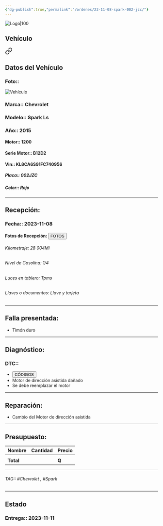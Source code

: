 ```yaml
---
{"dg-publish":true,"permalink":"/ordenes/23-11-08-spark-002-jzc/"}
---
```


![Logo|100](http://drive.google.com/uc?export=view&id=137fl3TIZ0-PU8b-Pt0bsjclwHub_u78G)

## Vehículo

<div class="transclusion internal-embed is-loaded"><a class="markdown-embed-link" href="/vehiculos/chevrolet/spark-002-jzc/#datos-del-vehiculo" aria-label="Open link"><svg xmlns="http://www.w3.org/2000/svg" width="24" height="24" viewBox="0 0 24 24" fill="none" stroke="currentColor" stroke-width="2" stroke-linecap="round" stroke-linejoin="round" class="svg-icon lucide-link"><path d="M10 13a5 5 0 0 0 7.54.54l3-3a5 5 0 0 0-7.07-7.07l-1.72 1.71"></path><path d="M14 11a5 5 0 0 0-7.54-.54l-3 3a5 5 0 0 0 7.07 7.07l1.71-1.71"></path></svg></a><div class="markdown-embed">



## Datos del Vehículo 
### Foto:: 
![Vehículo](http://drive.google.com/uc?export=view&id=15r9aFmOUXoeFG9npjw-1KQzZkNs1yGiH)

### Marca:: Chevrolet 
### Modelo:: Spark Ls
### Año:: 2015
#### Motor:: 1200
#### Serie Motor:: B12D2
#### Vin:: KL8CA6S91FC740956
##### Placa:: 002JZC
##### Color:: Rojo
---


</div></div>


## Recepción:
### Fecha:: 2023-11-08
#### Fotos de Recepción: <a href="http"><button class="btn success">FOTOS</button></a>

###### Kilometraje: 28 004Mi
###### Nivel de Gasolina: 1/4
###### Luces en tablero: Tpms
###### Llaves o documentos: Llave y tarjeta 

---

## Falla presentada:
- Timón duro


---

## Diagnóstico:
### DTC:: 

- <a href="http"><button class="btn success">CÓDIGOS</button></a>
- Motor de dirección asistida dañado 
- Se debe reemplazar el motor 

---
## Reparación:
- Cambio del Motor de dirección asistida 

---

## Presupuesto:

| Nombre | Cantidad | Precio |
| ------ | -------- | ------ |
|        |          |        |
| **Total**       |        |    **Q**    |

---

###### TAG:: #Chevrolet , #Spark 

---

## Estado

### Entrega:: 2023-11-11